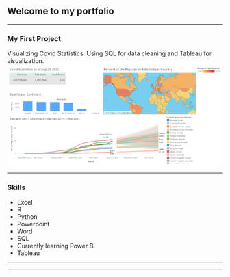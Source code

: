 ## Welcome to my portfolio

---

### My First Project 

Visualizing Covid Statistics. Using SQL for data cleaning and Tableau for visualization. 
<img src="images/Dashboard1.png?raw=true"/>



---

### Skills

- Excel
- R
- Python
- Powerpoint
- Word
- SQL
- Currently learning Power BI
- Tableau

---




---
<p style="font-size:11px"></p>
<!-- Remove above link if you don't want to attibute -->
